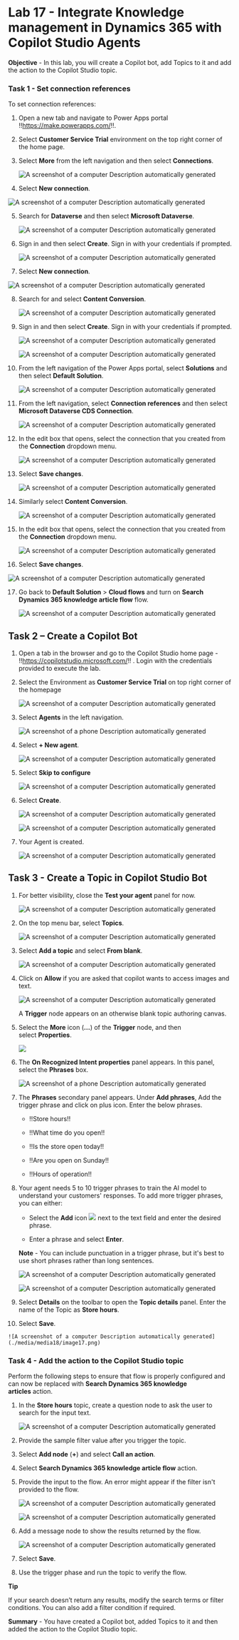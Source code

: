 # Lab 17 - Integrate Knowledge management in Dynamics 365 with Copilot Studio Agents

**Objective** - In this lab, you will create a Copilot bot, add Topics to it and add the action to the Copilot Studio topic.

### Task 1 - Set connection references

To set connection references:

1.  Open a new tab and navigate
    to Power Apps portal !!https://make.powerapps.com/!!.

2.  Select **Customer Service Trial** environment on the top right corner of
    the home page.

3.  Select **More** from the left navigation and then select **Connections**.

    ![A screenshot of a computer Description automatically
generated](./media/media18/image27.jpg)
  
4.  Select **New connection**.

   ![A screenshot of a computer Description automatically
generated](./media/media18/image28.jpg)

5.  Search for **Dataverse** and then select **Microsoft Dataverse**.

     ![A screenshot of a computer Description automatically
generated](./media/media18/image29.jpg)

6.  Sign in and then select **Create**. Sign in with your credentials if prompted.

     ![A screenshot of a computer Description automatically
generated](./media/media18/image30.jpg)

7.  Select **New connection**.

   ![A screenshot of a computer Description automatically
generated](./media/media18/image35.jpg)

8.  Search for and select **Content Conversion**.

     ![A screenshot of a computer Description automatically
generated](./media/media18/image36.jpg)

9.  Sign in and then select **Create**. Sign in with your credentials if prompted.

     ![A screenshot of a computer Description automatically
generated](./media/media18/image37.jpg)

     ![A screenshot of a computer Description automatically
generated](./media/media18/image38.jpg)

10.  From the left navigation of the Power Apps portal, select **Solutions** and then select **Default Solution**.

     ![A screenshot of a computer Description automatically
generated](./media/media18/image18.png)

11.  From the left navigation, select **Connection references** and then select **Microsoft Dataverse CDS Connection**.

     ![A screenshot of a computer Description automatically
generated](./media/media18/image31.jpg)

12. In the edit box that opens, select the connection that you created from the **Connection** dropdown menu.

     ![A screenshot of a computer Description automatically
generated](./media/media18/image32.jpg)
   
13.  Select **Save changes**.

     ![A screenshot of a computer Description automatically
generated](./media/media18/image33.jpg)

14.  Similarly select **Content Conversion**.

     ![A screenshot of a computer Description automatically
generated](./media/media18/image39.jpg)

15.  In the edit box that opens, select the connection that you created from the **Connection** dropdown menu.

     ![A screenshot of a computer Description automatically
generated](./media/media18/image40.jpg)

16.  Select **Save changes**.

   ![A screenshot of a computer Description automatically
generated](./media/media18/image41.jpg)

17.  Go back to **Default Solution** \> **Cloud flows** and turn
    on **Search Dynamics 365 knowledge article flow** flow.

     ![A screenshot of a computer Description automatically
generated](./media/media18/image34.jpg)

## Task 2 – Create a Copilot Bot

1.  Open a tab in the browser and go to the Copilot Studio home page -
    !!https://copilotstudio.microsoft.com/!! . Login with the credentials
    provided to execute the lab.

2.  Select the Environment as **Customer Service Trial** on top right
    corner of the homepage

    ![A screenshot of a computer Description automatically generated](./media/media18/image1.png)

3.  Select **Agents** in the left navigation.

    ![A screenshot of a phone Description automatically generated](./media/media18/image2.png)

4.  Select **+ New agent**.

    ![A screenshot of a computer Description automatically generated](./media/media18/image3.png)

5.  Select **Skip to configure**

    ![A screenshot of a computer Description automatically generated](./media/media18/image4.png)

6.  Select **Create**.

    ![A screenshot of a computer Description automatically generated](./media/media18/image5.png)

    ![A screenshot of a computer Description automatically generated](./media/media18/image6.png)

7.  Your Agent is created.

    ![A screenshot of a computer Description automatically generated](./media/media18/image7.png)

## Task 3 - Create a Topic in Copilot Studio Bot

1.  For better visibility, close the **Test your agent** panel for now.

    ![A screenshot of a computer Description automatically generated](./media/media18/image8.png)

2.  On the top menu bar, select **Topics**.

    ![A screenshot of a computer Description automatically generated](./media/media18/image9.png)

3.  Select **Add a topic** and select **From blank**.

    ![A screenshot of a computer Description automatically generated](./media/media18/image10.png)

4.  Click on **Allow** if you are asked that copilot wants to access
    images and text.

    ![A screenshot of a computer Description automatically generated](./media/media18/image11.png)

    A **Trigger** node appears on an otherwise blank topic authoring canvas.

5.  Select the **More** icon (**…**) of the **Trigger** node, and then
    select **Properties**.

    ![](./media/media18/image12.png)

6.  The **On Recognized Intent properties** panel appears. In this
    panel, select the **Phrases** box.

    ![A screenshot of a phone Description automatically generated](./media/media18/image13.png)

7.  The **Phrases** secondary panel appears. Under **Add phrases**, Add
    the trigger phrase and click on plus icon. Enter the below phrases.

    - !!Store hours!!

    - !!What time do you open!!

    - !!Is the store open today!!

    - !!Are you open on Sunday!!

    - !!Hours of operation!!

8.  Your agent needs 5 to 10 trigger phrases to train the AI model to
    understand your customers' responses. To add more trigger phrases,
    you can either:

    - Select the **Add** icon ![](./media/media18/image14.png) next to the text
      field and enter the desired phrase.

    - Enter a phrase and select **Enter**.

    **Note** - You can include punctuation in a trigger phrase, but it's best to use short phrases rather than long sentences.

    ![A screenshot of a computer Description automatically generated](./media/media18/image15.png)

    ![A screenshot of a computer Description automatically generated](./media/media18/image16.png)

9.  Select **Details** on the toolbar to open the **Topic
    details** panel. Enter the name of the Topic as **Store hours**.

10.  Select **Save**.

    ![A screenshot of a computer Description automatically generated](./media/media18/image17.png)

### Task 4 - Add the action to the Copilot Studio topic

Perform the following steps to ensure that flow is properly configured
and can now be replaced with **Search Dynamics 365 knowledge
articles** action.

1.  In the **Store hours** topic, create a question node to ask the user to search
    for the input text.

    ![A screenshot of a computer Description automatically generated](./media/media18/image42.jpg)

2.  Provide the sample filter value after you trigger the topic.

3.  Select **Add node** (**+**) and select **Call an action**.

4.  Select **Search Dynamics 365 knowledge article flow** action.

5.  Provide the input to the flow. An error might appear if the filter
    isn't provided to the flow.

    ![A screenshot of a computer Description automatically generated](./media/media18/image43.jpg)

    ![A screenshot of a computer Description automatically generated](./media/media18/image44.jpg)

6.  Add a message node to show the results returned by the flow. 

    ![A screenshot of a computer Description automatically generated](./media/media18/image45.jpg)

7.  Select **Save**.

8. Use the trigger phase and run the topic to verify the flow.

**Tip**

If your search doesn’t return any results, modify the search terms or
filter conditions. You can also add a filter condition if required.

**Summary** - You have created a Copilot bot, added Topics to it and then added the action to the Copilot Studio topic.

